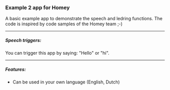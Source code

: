 ### Example 2 app for Homey
A basic example app to demonstrate the speech and ledring functions. The code is inspired by code samples of the Homey team ;-)

---
##### Speech triggers:

You can trigger this app by saying: "Hello" or "hi".

---
##### Features: 

* Can be used in your own language (English, Dutch)
